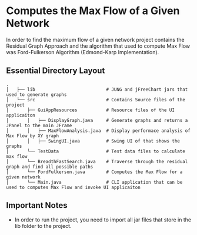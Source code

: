 # Computes the Max Flow of a Given Network

In order to find the maximum flow of a given network project contains the Residual Graph Approach and the algorithm that used to compute Max Flow was Ford-Fulkerson Algorithm (Edmond-Karp Implementation).

## Essential Directory Layout

    .
    │   ├── lib                           # JUNG and jFreeChart jars that used to generate graphs
    │   └── src                           # Contains Source files of the project
    │       ├── GuiAppResources           # Resource files of the UI applicaiton
    │       │   ├── DisplayGraph.java     # Generate graphs and returns a JPanel to the main JFrame
    │       │   ├── MaxFlowAnalysis.java  # Display performace analysis of Max Flow by XY graph
    │       │   ├── SwingUI.java          # Swing UI of that shows the graphs
    │       └── TestData                  # Test data files to calculate max flow
    │       └── BreadthFastSearch.java    # Traverse through the residual graph and find all possible paths
    │       └── FordFulkerson.java        # Computes the Max Flow for a given network
    │       └── Main.java                 # CLI application that can be used to computes Max Flow and invoke UI applicaiton
 
## Important Notes
* In order to run the project, you need to import all jar files that store in the lib folder to the project.
